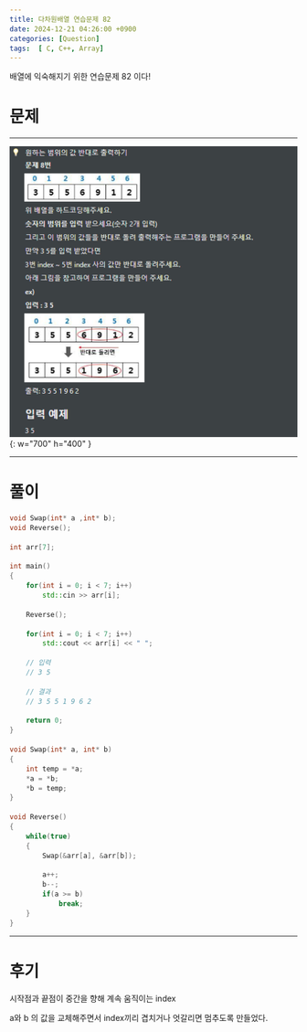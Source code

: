 ```yaml
---
title: 다차원배열 연습문제 82
date: 2024-12-21 04:26:00 +0900
categories: [Question]  
tags:  [ C, C++, Array]
---
```


배열에 익숙해지기 위한 연습문제 82 이다!

# 문제   
---------------------------------------
![Desktop View](/assets/img/Array81.png){: w="700" h="400" }

---------------------------------------

# 풀이

```c++
void Swap(int* a ,int* b);
void Reverse();

int arr[7];

int main()
{
    for(int i = 0; i < 7; i++)
        std::cin >> arr[i];

    Reverse();

    for(int i = 0; i < 7; i++)
        std::cout << arr[i] << " ";

    // 입력
    // 3 5

    // 결과
    // 3 5 5 1 9 6 2

    return 0;
}

void Swap(int* a, int* b)
{
    int temp = *a;
    *a = *b;
    *b = temp;
}

void Reverse()
{
    while(true)
    {
        Swap(&arr[a], &arr[b]);

        a++;
        b--;
        if(a >= b)
            break;
    }
}
```
---------------------------------------

# 후기

시작점과 끝점이 중간을 향해 계속 움직이는 index

a와 b 의 값을 교체해주면서 index끼리 겹치거나 엇갈리면 멈추도록 만들었다.


